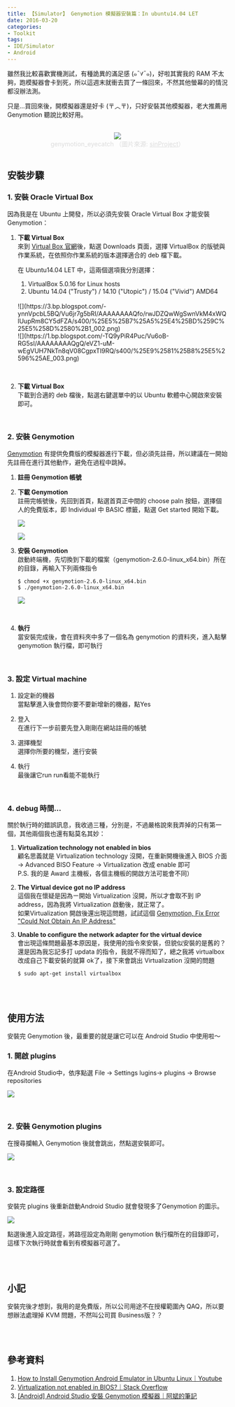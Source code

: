 ```yaml
---
title: 【Simulator】 Genymotion 模擬器安裝篇：In ubuntu14.04 LET
date: 2016-03-20
categories:
- Toolkit
tags:
- IDE/Simulator
- Android
--- 
```


雖然我比較喜歡實機測試，有種詭異的滿足感 (๑ˉ∀ˉ๑)，好啦其實我的 RAM 不太夠，跑模擬器會卡到死，所以這週末就衝去買了一條回來，不然其他螢幕的的情況都沒辦法測。

只是...買回來後，開模擬器還是好卡 (〒︿〒)，只好安裝其他模擬器，老大推薦用 Genymotion 聽說比較好用。

<!--more-->
<br> 

<center style="color:Gainsboro;"> <img src="https://sinproject.net/wp-content/uploads/2016/01/genymotion_eyecatch.png"  /></center>
<center style="color:Gainsboro;">   genymotion_eyecatch （圖片來源: <a href="https://sinproject.net/windows%E3%81%A7android%E3%82%A2%E3%83%97%E3%83%AA%E3%82%92%E9%96%8B%E7%99%BA%E3%81%97%E3%81%A6%E3%81%84%E3%81%9F%E4%BA%BA%E3%81%8Cmacbook-pro%E3%81%AB%E5%85%A5%E3%82%8C%E3%81%9F%E3%82%BD%E3%83%95/genymotion_eyecatch/" style="color:Gainsboro;">sinProject</a>）</center>

<br>

## 安裝步驟

### 1. 安裝 Oracle Virtual Box
因為我是在 Ubuntu 上開發，所以必須先安裝 Oracle Virtual Box 才能安裝 Genymotion：

1. **下載 Virtual Box**   
來到 [Virtual Box 官網]( https://www.virtualbox.org/)後，點選 Downloads 頁面，選擇 VirtualBox 的版號與作業系統，在依照你作業系統的版本選擇適合的 deb 檔下載。

    在 Ubuntu14.04 LET 中，這兩個選項我分別選擇：
    1. VirtualBox 5.0.16 for Linux hosts 
    2. Ubuntu 14.04 ("Trusty") / 14.10 ("Utopic") / 15.04 ("Vivid") AMD64
    <br>    
    ![](https://3.bp.blogspot.com/-ynnVpcbL5BQ/Vu6jr7g5bRI/AAAAAAAAQfo/rwJDZQwWgSwnVkM4xWQlUupRm8CY5dFZA/s400/%25E5%25B7%25A5%25E4%25BD%259C%25E5%258D%2580%2B1_002.png)
    <br> 
    ![](https://1.bp.blogspot.com/-TQ9yPiR4Puc/Vu6oB-RG5sI/AAAAAAAAQgQ/eVZ1-uM-wEgVUH7NkTn8qV08CgpxTI9RQ/s400/%25E9%2581%25B8%25E5%2596%25AE_003.png)
<br> 

2.  **下載 Virtual Box**   
下載到合適的 deb 檔後，點選右鍵選單中的<span class="label">以 Ubuntu 軟體中心開啟</span>來安裝即可。

  
<br>

### 2.  安裝 Genymotion
[Genymotion](https://www.genymotion.com/) 有提供免費版的模擬器進行下載，但必須先註冊，所以建議在一開始先註冊在進行其他動作，避免在過程中跳掉。

1. **註冊 Genymotion 帳號**   

2. **下載 Genymotion**   
註冊完帳號後，先回到首頁，點選首頁正中間的 choose paln 按鈕，選擇個人的免費版本，即 Individual 中 BASIC 標籤，點選 Get started 開始下載。

    ![](https://3.bp.blogspot.com/-I5GJD_ajMK8/Vu6qicsFvXI/AAAAAAAAQgg/nVNA8bi4lyEx3ehqd2sWSR12kuCgy2-fw/s400/Genymotion%2B%25E2%2580%2593%2BFast%2BAnd%2BEasy%2BAndroid%2BEmulation%2B-%2BGoogle%2BChrome_004.png)
    
      
    
    ![](https://1.bp.blogspot.com/-JdXpZQi_XZs/Vu6qiPwLgZI/AAAAAAAAQgc/J1b8dmcA98UbkQZV_7N2pa3PcoBGs5QDw/s400/2016-03-20%2B17%253A31%253A59%2B%25E7%259A%2584%25E8%259E%25A2%25E5%25B9%2595%25E6%2593%25B7%25E5%259C%2596.png)
   <br>  
      
2. **安裝 Genymotion**   
啟動終端機，先切換到下載的檔案（genymotion-2.6.0-linux_x64.bin）所在的目錄，再輸入下列兩條指令
	```shell
	$ chmod +x genymotion-2.6.0-linux_x64.bin
	$ ./genymotion-2.6.0-linux_x64.bin
	``` 
	![](https://3.bp.blogspot.com/-jp7qNGFOjxA/Vu6uSs2ex-I/AAAAAAAAQgs/frQkqUiI8-8a7-gngJrryYdWcIIRGPHLA/s400/2016-03-20%2B17%253A40%253A38%2B%25E7%259A%2584%25E8%259E%25A2%25E5%25B9%2595%25E6%2593%25B7%25E5%259C%2596.png)
<br> 

4.  **執行**   
當安裝完成後，會在資料夾中多了一個名為 genymotion 的資料夾，進入點擊 genymotion 執行檔，即可執行

    
<br>

### 3.  設定 Virtual machine
1. 設定新的機器   
   當點擊進入後會問你要不要新增新的機器，點Yes
   
2. 登入   
   在進行下一步前要先登入剛剛在網站註冊的帳號
   
3. 選擇機型   
   選擇你所要的機型，進行安裝
    
4. 執行   
   最後讓它run run看能不能執行

      
<br>

### 4. debug 時間...
關於執行時的錯誤訊息，我收過三種，分別是，不過嚴格說來我弄掉的只有第一個，其他兩個我也還有點莫名其妙：  

1. **Virtualization technology not enabled in bios**   
    顧名思義就是 Virtualization technology 沒開，在重新開機後進入 BIOS 介面 → Advanced BISO Feature → Virtualization 改成 enable 即可  
    P.S. 我的是 Award 主機板，各個主機板的開啟方法可能會不同）<br>
    
2.  **The Virtual device got no IP address**   
    這個我在懷疑是因為ㄧ開始 Virtualization 沒開，所以才會取不到 IP address，因為我將 Virtualization 啟動後，就正常了。  
    如果Virtualization 開啟後還出現這問題，試試這個 [Genymotion, Fix Error "Could Not Obtain An IP Address"](https://www.youtube.com/watch?v=YuJ6ZfudFp8%20%20%20genymotion)<br>
    
3.  **Unable to configure the network adapter for the virtual device**   
    會出現這條問題最基本原因是，我使用的指令來安裝，但貌似安裝的是舊的？還是因為我忘記多打 updata 的指令，我就不得而知了，總之我將 virtualbox 改成自己下載安裝的就算 ok了，接下來會跳出 Virtualization 沒開的問題  
	```shell
	$ sudo apt-get install virtualbox
	```

<br><br>

## 使用方法

安裝完 Genymotion 後，最重要的就是讓它可以在 Android Studio 中使用啦～

### 1. 開啟 plugins 
在Android Studio中，依序點選 File → Settings lugins→ plugins → Browse repositories

 ![](https://4.bp.blogspot.com/-stkOY-CCDYc/Vu67uHTRLVI/AAAAAAAAQhc/Kc4_IzpuoXMKvvzYijrmyIaZ7c33A1KcQ/s320/2016-03-20%2B20%253A19%253A01%2B%25E7%259A%2584%25E8%259E%25A2%25E5%25B9%2595%25E6%2593%25B7%25E5%259C%2596.png)
    
<br>

### 2. 安裝 Genymotion plugins
在搜尋攔輸入 Genymotion 後就會跳出，然點選安裝即可。 

![](https://2.bp.blogspot.com/-iGJpZcDkPe8/Vu68uvrdKAI/AAAAAAAAQhk/jx63nZTkASAMgxKStGbDIijCx_yklfpbA/s320/2016-03-20%2B20%253A19%253A22%2B%25E7%259A%2584%25E8%259E%25A2%25E5%25B9%2595%25E6%2593%25B7%25E5%259C%2596.png)
  
<br>
    
### 3. 設定路徑  
安裝完 plugins 後重新啟動Android Studio 就會發現多了Genymotion 的圖示。

![](https://2.bp.blogspot.com/-dnes3V-pPxU/Vu69fKOW1LI/AAAAAAAAQho/sQml8_hPbsUF__EQeLY26KT0NJ9eYrWDA/s320/2016-03-20%2B20%253A25%253A26%2B%25E7%259A%2584%25E8%259E%25A2%25E5%25B9%2595%25E6%2593%25B7%25E5%259C%2596.png)

點選後進入設定路徑，將路徑設定為剛剛 genymotion 執行檔所在的目錄即可，這樣下次執行時就會看到有模擬器可選了。

  

<br><br>

## 小記
  
安裝完後才想到，我用的是免費版，所以公司用途不在授權範圍內 QAQ，所以要想辦法處理掉 KVM 問題，不然叫公司買 Business版？？

  
<br><br>
##  參考資料
1. [How to Install Genymotion Android Emulator in Ubuntu Linux｜Youtube](https://www.youtube.com/watch?v=k3MSTD9SLy4)
2. [Virtualization not enabled in BIOS?｜Stack Overflow](http://stackoverflow.com/questions/27884846/virtualization-not-enabled-in-bios)
3. [[Android] Android Studio 安裝 Genymotion 模擬器｜阿斌的筆記](http://aiur3908.blogspot.tw/2015/04/android-android-studio-genymotion.html)


